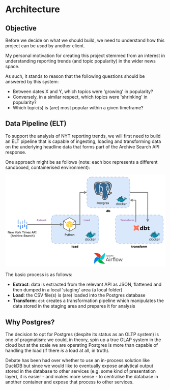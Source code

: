 # Architecture

## Objective

Before we decide on what we should build, we need to understand how this project can 
be _used_ by another client.

My personal motivation for creating this project stemmed from an interest in understanding reporting 
trends (and topic popularity) in the wider news space.

As such, it stands to reason that the following questions should be answered by this system:

* Between dates X and Y, which topics were 'growing' in popularity? 
* Conversely, in a similar respect, which topics were 'shrinking' in popularity?
* Which topic(s) is (are) most popular within a given timeframe?

## Data Pipeline (ELT)

To support the analysis of NYT reporting trends, we will first need to build an ELT pipeline that is 
capable of ingesting, loading and transforming data on the underlying headline data that forms part 
of the Archive Search API response.

One approach might be as follows (note: each box represents a different sandboxed, 
containerised environment):

![alt text](diagrams/architecture.drawio.png)

The basic process is as follows:

* __Extract__: data is extracted from the relevant API as JSON, flattened and then dumped in a local 
'staging' area (a local folder)
* __Load__: the CSV file(s) is (are) loaded into the Postgres database
* __Transform__: `dbt` creates a transformation pipeline which manipulates the data stored in the 
staging area and prepares it for analysis 

## Why Postgres?

The decision to opt for Postgres (despite its status as an OLTP system) is one of pragmatism: we 
could, in theory, spin up a true OLAP system in the cloud but at the scale we are operating Postgres 
is more than capable of handling the load (if there _is_ a  load at all, in truth).

Debate has been had over whether to use an in-process solution like DuckDB but since we would like 
to eventually expose analytical output stored in the database to other services 
(e.g. some kind of presentation layer), it is easier - and makes more sense - to centralise the 
database in another container and expose that process to other services. 

